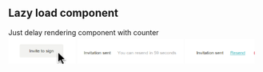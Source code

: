 ## Lazy load component<br />
Just delay rendering component with counter
<br />
![Alt text](images/image2.png?raw=true "Image 2")
![Alt text](images/image1.png?raw=true "Image 1")
![Alt text](images/image3.png?raw=true "Image 3")


